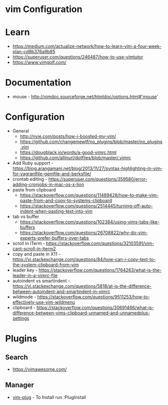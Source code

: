 vim Configuration
===

# Learn
* https://medium.com/actualize-network/how-to-learn-vim-a-four-week-plan-cd8b376a9b85
* https://superuser.com/questions/246487/how-to-use-vimtutor
* https://www.vimgolf.com/

# Documentation
* mouse - http://vimdoc.sourceforge.net/htmldoc/options.html#'mouse'

# Configuration
* General
  * http://nvie.com/posts/how-i-boosted-my-vim/
  * https://github.com/changemewtf/no_plugins/blob/master/no_plugins.vim
  * https://dougblack.io/words/a-good-vimrc.html
  * https://github.com/allinurl/dotfiles/blob/master/.vimrc
* Add Ruby support - https://blog.arangamani.net/blog/2013/11/27/syntax-highlighting-in-vim-for-vagrantfile-gemfile-and-berksfile/
* crontab editing - https://superuser.com/questions/359580/error-adding-cronjobs-in-mac-os-x-lion
* paste from clipboard
  * https://stackoverflow.com/questions/11489428/how-to-make-vim-paste-from-and-copy-to-systems-clipboard
  * https://stackoverflow.com/questions/2514445/turning-off-auto-indent-when-pasting-text-into-vim
* tab vs buffer
  * https://stackoverflow.com/questions/102384/using-vims-tabs-like-buffers
  * https://stackoverflow.com/questions/26708822/why-do-vim-experts-prefer-buffers-over-tabs
* scroll in iTerm - https://stackoverflow.com/questions/32103591/vim-cant-scroll-in-iterm2
* copy and paste in X11 - https://vi.stackexchange.com/questions/84/how-can-i-copy-text-to-the-system-clipboard-from-vim
* leader key - https://stackoverflow.com/questions/1764263/what-is-the-leader-in-a-vimrc-file
* autoindent vs smartindent - https://vi.stackexchange.com/questions/5818/at-is-the-difference-between-autoindent-and-smartindent-in-vimrc
* wildmode - https://stackoverflow.com/questions/9511253/how-to-effectively-use-vim-wildmenu
* clipboard - https://stackoverflow.com/questions/30691466/what-is-difference-between-vims-clipboard-unnamed-and-unnamedplus-settings

# Plugins

## Search
* https://vimawesome.com/

## Manager
* [vim-plug](https://github.com/junegunn/vim-plug) - To Install run :PlugInstall